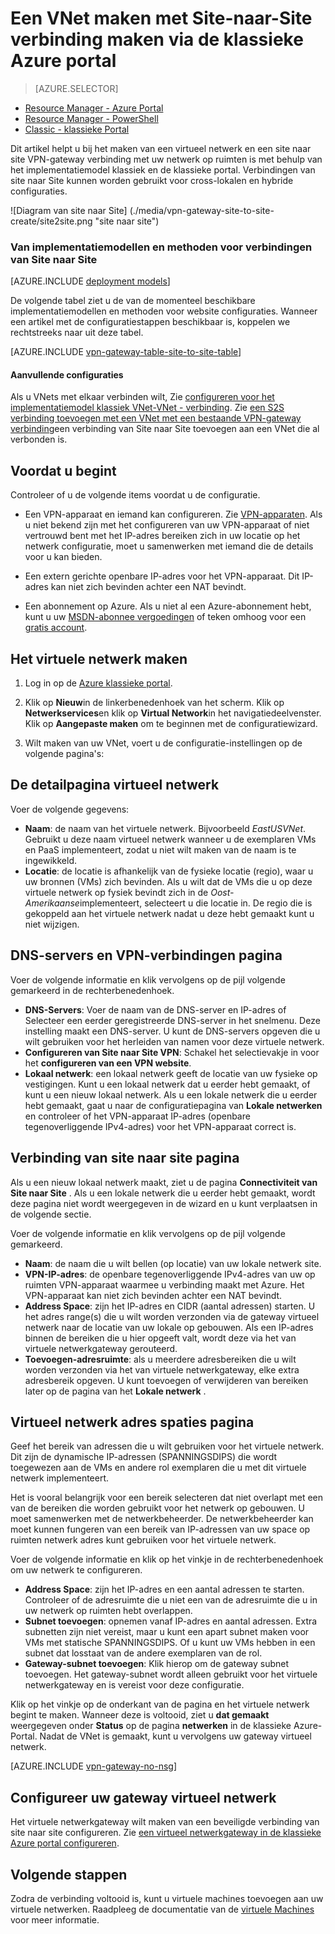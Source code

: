 <properties
   pageTitle="Een virtueel netwerk maken met een site naar site VPN-Gateway verbinding met de Azure klassieke portal | Microsoft Azure"
   description="Een VNet maken met een S2S VPN-Gateway verbinding voor meerdere gebouwen en hybride-configuraties met behulp van het implementatiemodel klassiek."
   services="vpn-gateway"
   documentationCenter=""
   authors="cherylmc"
   manager="carmonm"
   editor=""
   tags="azure-service-management"/>

<tags
   ms.service="vpn-gateway"
   ms.devlang="na"
   ms.topic="hero-article"
   ms.tgt_pltfrm="na"
   ms.workload="infrastructure-services"
   ms.date="10/14/2016"
   ms.author="cherylmc"/>

# <a name="create-a-vnet-with-a-site-to-site-connection-using-the-azure-classic-portal"></a>Een VNet maken met Site-naar-Site verbinding maken via de klassieke Azure portal

> [AZURE.SELECTOR]
- [Resource Manager - Azure Portal](vpn-gateway-howto-site-to-site-resource-manager-portal.md)
- [Resource Manager - PowerShell](vpn-gateway-create-site-to-site-rm-powershell.md)
- [Classic - klassieke Portal](vpn-gateway-site-to-site-create.md)

Dit artikel helpt u bij het maken van een virtueel netwerk en een site naar site VPN-gateway verbinding met uw netwerk op ruimten is met behulp van het implementatiemodel klassiek en de klassieke portal. Verbindingen van site naar Site kunnen worden gebruikt voor cross-lokalen en hybride configuraties.

![Diagram van site naar Site] (./media/vpn-gateway-site-to-site-create/site2site.png "site naar site")


### <a name="deployment-models-and-methods-for-site-to-site-connections"></a>Van implementatiemodellen en methoden voor verbindingen van Site naar Site

[AZURE.INCLUDE [deployment models](../../includes/vpn-gateway-deployment-models-include.md)] 

De volgende tabel ziet u de van de momenteel beschikbare implementatiemodellen en methoden voor website configuraties. Wanneer een artikel met de configuratiestappen beschikbaar is, koppelen we rechtstreeks naar uit deze tabel.

[AZURE.INCLUDE [vpn-gateway-table-site-to-site-table](../../includes/vpn-gateway-table-site-to-site-include.md)]

#### <a name="additional-configurations"></a>Aanvullende configuraties 

Als u VNets met elkaar verbinden wilt, Zie [configureren voor het implementatiemodel klassiek VNet-VNet - verbinding](virtual-networks-configure-vnet-to-vnet-connection.md). Zie [een S2S verbinding toevoegen met een VNet met een bestaande VPN-gateway verbinding](vpn-gateway-multi-site.md)een verbinding van Site naar Site toevoegen aan een VNet die al verbonden is.
 
## <a name="before-you-begin"></a>Voordat u begint

Controleer of u de volgende items voordat u de configuratie.

- Een VPN-apparaat en iemand kan configureren. Zie [VPN-apparaten](vpn-gateway-about-vpn-devices.md). Als u niet bekend zijn met het configureren van uw VPN-apparaat of niet vertrouwd bent met het IP-adres bereiken zich in uw locatie op het netwerk configuratie, moet u samenwerken met iemand die de details voor u kan bieden.

- Een extern gerichte openbare IP-adres voor het VPN-apparaat. Dit IP-adres kan niet zich bevinden achter een NAT bevindt.

- Een abonnement op Azure. Als u niet al een Azure-abonnement hebt, kunt u uw [MSDN-abonnee vergoedingen](https://azure.microsoft.com/pricing/member-offers/msdn-benefits-details/) of teken omhoog voor een [gratis account](https://azure.microsoft.com/pricing/free-trial/).


## <a name="CreateVNet"></a>Het virtuele netwerk maken

1. Log in op de [Azure klassieke portal](https://manage.windowsazure.com/).

2. Klik op **Nieuw**in de linkerbenedenhoek van het scherm. Klik op **Netwerkservices**en klik op **Virtual Network**in het navigatiedeelvenster. Klik op **Aangepaste maken** om te beginnen met de configuratiewizard.

3. Wilt maken van uw VNet, voert u de configuratie-instellingen op de volgende pagina's:

## <a name="Details"></a>De detailpagina virtueel netwerk

Voer de volgende gegevens:

- **Naam**: de naam van het virtuele netwerk. Bijvoorbeeld *EastUSVNet*. Gebruikt u deze naam virtueel netwerk wanneer u de exemplaren VMs en PaaS implementeert, zodat u niet wilt maken van de naam is te ingewikkeld.
- **Locatie**: de locatie is afhankelijk van de fysieke locatie (regio), waar u uw bronnen (VMs) zich bevinden. Als u wilt dat de VMs die u op deze virtuele netwerk op fysiek bevindt zich in de *Oost-Amerikaanse*implementeert, selecteert u die locatie in. De regio die is gekoppeld aan het virtuele netwerk nadat u deze hebt gemaakt kunt u niet wijzigen.

## <a name="DNS"></a>DNS-servers en VPN-verbindingen pagina

Voer de volgende informatie en klik vervolgens op de pijl volgende gemarkeerd in de rechterbenedenhoek.

- **DNS-Servers**: Voer de naam van de DNS-server en IP-adres of Selecteer een eerder geregistreerde DNS-server in het snelmenu. Deze instelling maakt een DNS-server. U kunt de DNS-servers opgeven die u wilt gebruiken voor het herleiden van namen voor deze virtuele netwerk.
- **Configureren van Site naar Site VPN**: Schakel het selectievakje in voor het **configureren van een VPN website**.
- **Lokaal netwerk**: een lokaal netwerk geeft de locatie van uw fysieke op vestigingen. Kunt u een lokaal netwerk dat u eerder hebt gemaakt, of kunt u een nieuw lokaal netwerk. Als u een lokale netwerk die u eerder hebt gemaakt, gaat u naar de configuratiepagina van **Lokale netwerken** en controleer of het VPN-apparaat IP-adres (openbare tegenoverliggende IPv4-adres) voor het VPN-apparaat correct is.

## <a name="Connectivity"></a>Verbinding van site naar site pagina

Als u een nieuw lokaal netwerk maakt, ziet u de pagina **Connectiviteit van Site naar Site** . Als u een lokale netwerk die u eerder hebt gemaakt, wordt deze pagina niet wordt weergegeven in de wizard en u kunt verplaatsen in de volgende sectie.

Voer de volgende informatie en klik vervolgens op de pijl volgende gemarkeerd.

-   **Naam**: de naam die u wilt bellen (op locatie) van uw lokale netwerk site.
-   **VPN-IP-adres**: de openbare tegenoverliggende IPv4-adres van uw op ruimten VPN-apparaat waarmee u verbinding maakt met Azure. Het VPN-apparaat kan niet zich bevinden achter een NAT bevindt.
-   **Address Space**: zijn het IP-adres en CIDR (aantal adressen) starten. U het adres range(s) die u wilt worden verzonden via de gateway virtueel netwerk naar de locatie van uw lokale op gebouwen. Als een IP-adres binnen de bereiken die u hier opgeeft valt, wordt deze via het van virtuele netwerkgateway gerouteerd.
-   **Toevoegen-adresruimte**: als u meerdere adresbereiken die u wilt worden verzonden via het van virtuele netwerkgateway, elke extra adresbereik opgeven. U kunt toevoegen of verwijderen van bereiken later op de pagina van het **Lokale netwerk** .

## <a name="Address"></a>Virtueel netwerk adres spaties pagina

Geef het bereik van adressen die u wilt gebruiken voor het virtuele netwerk. Dit zijn de dynamische IP-adressen (SPANNINGSDIPS) die wordt toegewezen aan de VMs en andere rol exemplaren die u met dit virtuele netwerk implementeert.

Het is vooral belangrijk voor een bereik selecteren dat niet overlapt met een van de bereiken die worden gebruikt voor het netwerk op gebouwen. U moet samenwerken met de netwerkbeheerder. De netwerkbeheerder kan moet kunnen fungeren van een bereik van IP-adressen van uw space op ruimten netwerk adres kunt gebruiken voor het virtuele netwerk.

Voer de volgende informatie en klik op het vinkje in de rechterbenedenhoek om uw netwerk te configureren.

- **Address Space**: zijn het IP-adres en een aantal adressen te starten. Controleer of de adresruimte die u niet een van de adresruimte die u in uw netwerk op ruimten hebt overlappen.
- **Subnet toevoegen**: opnemen vanaf IP-adres en aantal adressen. Extra subnetten zijn niet vereist, maar u kunt een apart subnet maken voor VMs met statische SPANNINGSDIPS. Of u kunt uw VMs hebben in een subnet dat losstaat van de andere exemplaren van de rol.
- **Gateway-subnet toevoegen**: Klik hierop om de gateway subnet toevoegen. Het gateway-subnet wordt alleen gebruikt voor het virtuele netwerkgateway en is vereist voor deze configuratie.

Klik op het vinkje op de onderkant van de pagina en het virtuele netwerk begint te maken. Wanneer deze is voltooid, ziet u **dat gemaakt** weergegeven onder **Status** op de pagina **netwerken** in de klassieke Azure-Portal. Nadat de VNet is gemaakt, kunt u vervolgens uw gateway virtueel netwerk.

[AZURE.INCLUDE [vpn-gateway-no-nsg](../../includes/vpn-gateway-no-nsg-include.md)] 

## <a name="VNetGateway"></a>Configureer uw gateway virtueel netwerk

Het virtuele netwerkgateway wilt maken van een beveiligde verbinding van site naar site configureren. Zie [een virtueel netwerkgateway in de klassieke Azure portal configureren](vpn-gateway-configure-vpn-gateway-mp.md).

## <a name="next-steps"></a>Volgende stappen

Zodra de verbinding voltooid is, kunt u virtuele machines toevoegen aan uw virtuele netwerken. Raadpleeg de documentatie van de [virtuele Machines](https://azure.microsoft.com/documentation/services/virtual-machines/) voor meer informatie.
